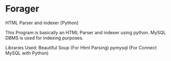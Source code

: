 # Forager
HTML Parser and indexer [Python]

This Program is basically an HTML Parser and indexer using python.
MySQL DBMS is used for indexing purposes.

Libraries Used:
  Beautiful Soup (For Html Parsing)
  pymysql (For Connect MySQL with Python)
  
